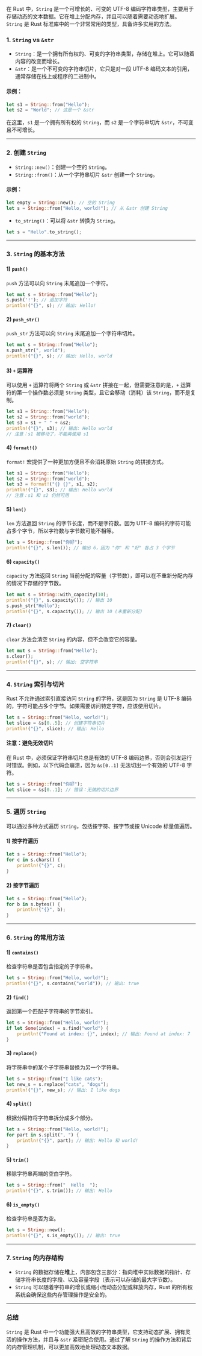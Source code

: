 在 Rust 中，`String` 是一个可增长的、可变的 UTF-8 编码字符串类型，主要用于存储动态的文本数据。它在堆上分配内存，并且可以随着需要动态地扩展。`String` 是 Rust 标准库中的一个非常常用的类型，具备许多实用的方法。

### 1. `String` vs `&str`

- `String`：是一个拥有所有权的、可变的字符串类型，存储在堆上。它可以随着内容的改变而增长。
- `&str`：是一个不可变的字符串切片，它只是对一段 UTF-8 编码文本的引用，通常存储在栈上或程序的二进制中。

#### 示例：

```rust
let s1 = String::from("Hello");
let s2 = "World"; // 这是一个 &str
```

在这里，`s1` 是一个拥有所有权的 `String`，而 `s2` 是一个字符串切片 `&str`，不可变且不可增长。

---

### 2. 创建 `String`

- `String::new()`：创建一个空的 `String`。
- `String::from()`：从一个字符串切片 `&str` 创建一个 `String`。

#### 示例：

```rust
let empty = String::new(); // 空的 String
let s = String::from("Hello, world!"); // 从 &str 创建 String
```

- `to_string()`：可以将 `&str` 转换为 `String`。

```rust
let s = "Hello".to_string();
```

---

### 3. `String` 的基本方法

#### 1) `push()`
`push` 方法可以向 `String` 末尾追加一个字符。

```rust
let mut s = String::from("Hello");
s.push('!'); // 追加字符
println!("{}", s); // 输出: Hello!
```

#### 2) `push_str()`
`push_str` 方法可以向 `String` 末尾追加一个字符串切片。

```rust
let mut s = String::from("Hello");
s.push_str(", world");
println!("{}", s); // 输出: Hello, world
```

#### 3) `+` 运算符
可以使用 `+` 运算符将两个 `String` 或 `&str` 拼接在一起，但需要注意的是，`+` 运算符的第一个操作数必须是 `String` 类型，且它会移动（消耗）该 `String`，而不是复制。

```rust
let s1 = String::from("Hello");
let s2 = String::from("world");
let s3 = s1 + " " + &s2;
println!("{}", s3); // 输出: Hello world
// 注意：s1 被移动了，不能再使用 s1
```

#### 4) `format!()`
`format!` 宏提供了一种更加方便且不会消耗原始 `String` 的拼接方式。

```rust
let s1 = String::from("Hello");
let s2 = String::from("world");
let s3 = format!("{} {}", s1, s2);
println!("{}", s3); // 输出: Hello world
// 注意：s1 和 s2 仍然可用
```

#### 5) `len()`
`len` 方法返回 `String` 的字节长度，而不是字符数。因为 UTF-8 编码的字符可能占多个字节，所以字符数与字节数可能不相等。

```rust
let s = String::from("你好");
println!("{}", s.len()); // 输出 6，因为 "你" 和 "好" 各占 3 个字节
```

#### 6) `capacity()`
`capacity` 方法返回 `String` 当前分配的容量（字节数），即可以在不重新分配内存的情况下存储的字节数。

```rust
let mut s = String::with_capacity(10);
println!("{}", s.capacity()); // 输出 10
s.push_str("Hello");
println!("{}", s.capacity()); // 输出 10 (未重新分配)
```

#### 7) `clear()`
`clear` 方法会清空 `String` 的内容，但不会改变它的容量。

```rust
let mut s = String::from("Hello");
s.clear();
println!("{}", s); // 输出: 空字符串
```

---

### 4. `String` 索引与切片

Rust 不允许通过索引直接访问 `String` 的字符，这是因为 `String` 是 UTF-8 编码的，字符可能占多个字节。如果需要访问特定字符，应该使用切片。

```rust
let s = String::from("Hello, world!");
let slice = &s[0..5]; // 创建字符串切片
println!("{}", slice); // 输出: Hello
```

#### 注意：避免无效切片
在 Rust 中，必须保证字符串切片总是有效的 UTF-8 编码边界，否则会引发运行时错误。例如，以下代码会崩溃，因为 `&s[0..1]` 无法切出一个有效的 UTF-8 字符。

```rust
let s = String::from("你好");
let slice = &s[0..1]; // 错误：无效的切片边界
```

---

### 5. 遍历 `String`

可以通过多种方式遍历 `String`，包括按字符、按字节或按 Unicode 标量值遍历。

#### 1) 按字符遍历
```rust
let s = String::from("Hello");
for c in s.chars() {
    println!("{}", c);
}
```

#### 2) 按字节遍历
```rust
let s = String::from("Hello");
for b in s.bytes() {
    println!("{}", b);
}
```

---

### 6. `String` 的常用方法

#### 1) `contains()`
检查字符串是否包含指定的子字符串。

```rust
let s = String::from("Hello, world!");
println!("{}", s.contains("world")); // 输出: true
```

#### 2) `find()`
返回第一个匹配子字符串的字节索引。

```rust
let s = String::from("Hello, world!");
if let Some(index) = s.find("world") {
    println!("Found at index: {}", index); // 输出: Found at index: 7
}
```

#### 3) `replace()`
将字符串中的某个子字符串替换为另一个字符串。

```rust
let s = String::from("I like cats");
let new_s = s.replace("cats", "dogs");
println!("{}", new_s); // 输出: I like dogs
```

#### 4) `split()`
根据分隔符将字符串拆分成多个部分。

```rust
let s = String::from("Hello, world!");
for part in s.split(", ") {
    println!("{}", part); // 输出: Hello 和 world!
}
```

#### 5) `trim()`
移除字符串两端的空白字符。

```rust
let s = String::from("  Hello  ");
println!("{}", s.trim()); // 输出: Hello
```

#### 6) `is_empty()`
检查字符串是否为空。

```rust
let s = String::new();
println!("{}", s.is_empty()); // 输出: true
```

---

### 7. `String` 的内存结构

- `String` 的数据存储在**堆**上，内部包含三部分：指向堆中实际数据的指针、存储字符串长度的字段、以及容量字段（表示可以存储的最大字节数）。
- `String` 可以随着字符串的增长或缩小而动态分配或释放内存，Rust 的所有权系统会确保这些内存管理操作是安全的。

---

### 总结

`String` 是 Rust 中一个功能强大且高效的字符串类型，它支持动态扩展、拥有灵活的操作方法，并且与 `&str` 紧密配合使用。通过了解 `String` 的操作方法和背后的内存管理机制，可以更加高效地处理动态文本数据。
